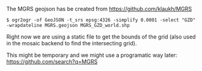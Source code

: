 
The MGRS geojson has be created from https://github.com/klaukh/MGRS

```
$ ogr2ogr -of GeoJSON -t_srs epsg:4326 -simplify 0.0001 -select "GZD" -wrapdateline MGRS.geojson MGRS_GZD_world.shp
```

Right now we are using a static file to get the bounds of the grid (also used in the mosaic backend to find the intersecting grid).

This might be temporary and we might use a programatic way later: https://github.com/search?q=MGRS
